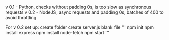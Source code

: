 v 0.1 - Python, checks without padding 0s, is too slow as synchronous requests
v 0.2 - NodeJS, async requests and padding 0s, batches of 400 to avoid throttling 

For v 0.2 set up:
create folder
create server.js blank file
''' 
npm init
npm install express
npm install node-fetch
npm start
'''
